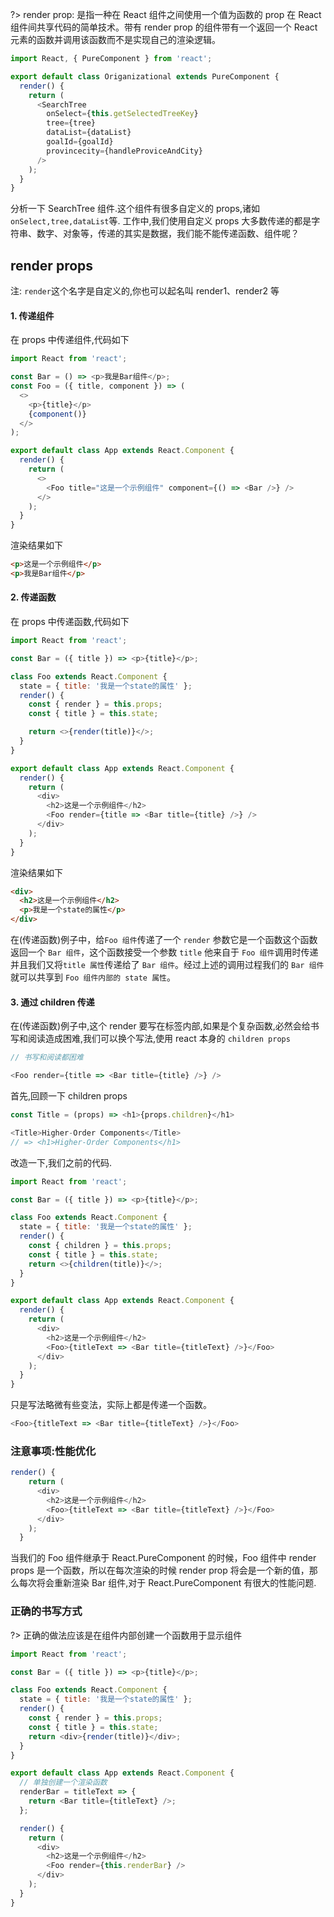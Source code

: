?> render prop: 是指一种在 React 组件之间使用一个值为函数的 prop 在 React 组件间共享代码的简单技术。带有 render prop 的组件带有一个返回一个 React 元素的函数并调用该函数而不是实现自己的渲染逻辑。

```javascript
import React, { PureComponent } from 'react';

export default class Origanizational extends PureComponent {
  render() {
    return (
      <SearchTree
        onSelect={this.getSelectedTreeKey}
        tree={tree}
        dataList={dataList}
        goalId={goalId}
        provincecity={handleProviceAndCity}
      />
    );
  }
}
```

分析一下 SearchTree 组件.这个组件有很多自定义的 props,诸如`onSelect,tree,dataList`等.
工作中,我们使用自定义 props 大多数传递的都是字符串、数字、对象等，传递的其实是数据，我们能不能传递函数、组件呢？

## render props

注: `render`这个名字是自定义的,你也可以起名叫 render1、render2 等

#### 1. 传递组件

在 props 中传递组件,代码如下

```javascript
import React from 'react';

const Bar = () => <p>我是Bar组件</p>;
const Foo = ({ title, component }) => (
  <>
    <p>{title}</p>
    {component()}
  </>
);

export default class App extends React.Component {
  render() {
    return (
      <>
        <Foo title="这是一个示例组件" component={() => <Bar />} />
      </>
    );
  }
}
```

渲染结果如下

```html
<p>这是一个示例组件</p>
<p>我是Bar组件</p>
```

#### 2. 传递函数

在 props 中传递函数,代码如下

```javascript
import React from 'react';

const Bar = ({ title }) => <p>{title}</p>;

class Foo extends React.Component {
  state = { title: '我是一个state的属性' };
  render() {
    const { render } = this.props;
    const { title } = this.state;

    return <>{render(title)}</>;
  }
}

export default class App extends React.Component {
  render() {
    return (
      <div>
        <h2>这是一个示例组件</h2>
        <Foo render={title => <Bar title={title} />} />
      </div>
    );
  }
}
```

渲染结果如下

```html
<div>
  <h2>这是一个示例组件</h2>
  <p>我是一个state的属性</p>
</div>
```

在(传递函数)例子中，给`Foo 组件`传递了一个 `render` 参数它是一个函数这个函数返回一个 `Bar 组件`，这个函数接受一个参数 `title` 他来自于 `Foo 组件`调用时传递并且我们又将`title 属性`传递给了 `Bar 组件`。经过上述的调用过程我们的 `Bar 组件`就可以共享到 `Foo 组件内部的 state 属性`。

#### 3. 通过 children 传递

在(传递函数)例子中,这个 render 要写在标签内部,如果是个复杂函数,必然会给书写和阅读造成困难,我们可以换个写法,使用 react 本身的 `children props`

```javascript
// 书写和阅读都困难

<Foo render={title => <Bar title={title} />} />
```

首先,回顾一下 children props

```javascript
const Title = (props) => <h1>{props.children}</h1>

<Title>Higher-Order Components</Title>
// => <h1>Higher-Order Components</h1>
```

改造一下,我们之前的代码.

```javascript
import React from 'react';

const Bar = ({ title }) => <p>{title}</p>;

class Foo extends React.Component {
  state = { title: '我是一个state的属性' };
  render() {
    const { children } = this.props;
    const { title } = this.state;
    return <>{children(title)}</>;
  }
}

export default class App extends React.Component {
  render() {
    return (
      <div>
        <h2>这是一个示例组件</h2>
        <Foo>{titleText => <Bar title={titleText} />}</Foo>
      </div>
    );
  }
}
```

只是写法略微有些变法，实际上都是传递一个函数。

```javascript
<Foo>{titleText => <Bar title={titleText} />}</Foo>
```

### 注意事项:性能优化

```javascript
render() {
    return (
      <div>
        <h2>这是一个示例组件</h2>
        <Foo>{titleText => <Bar title={titleText} />}</Foo>
      </div>
    );
  }
```

当我们的 Foo 组件继承于 React.PureComponent 的时候，Foo 组件中 render props 是一个函数，所以在每次渲染的时候 render prop 将会是一个新的值，那么每次将会重新渲染 Bar 组件,对于 React.PureComponent 有很大的性能问题.

### 正确的书写方式

?> 正确的做法应该是在组件内部创建一个函数用于显示组件

```javascript
import React from 'react';

const Bar = ({ title }) => <p>{title}</p>;

class Foo extends React.Component {
  state = { title: '我是一个state的属性' };
  render() {
    const { render } = this.props;
    const { title } = this.state;
    return <div>{render(title)}</div>;
  }
}

export default class App extends React.Component {
  // 单独创建一个渲染函数
  renderBar = titleText => {
    return <Bar title={titleText} />;
  };

  render() {
    return (
      <div>
        <h2>这是一个示例组件</h2>
        <Foo render={this.renderBar} />
      </div>
    );
  }
}
```

<!-- 1. [Render Props - React](https://react.docschina.org/docs/render-props.html)
2. [[译]使用 Render props 吧！](https://juejin.im/post/5a3087746fb9a0450c4963a5) -->
